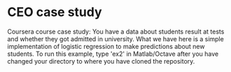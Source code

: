 # CEO case study
Coursera course case study:
You have a data about students result at tests and whether they got admitted in university. What we have here is a simple implementation
of logistic regression to make predictions about new students.
To run this example, type 'ex2' in Matlab/Octave after you have changed your directory to where you have cloned the repository.